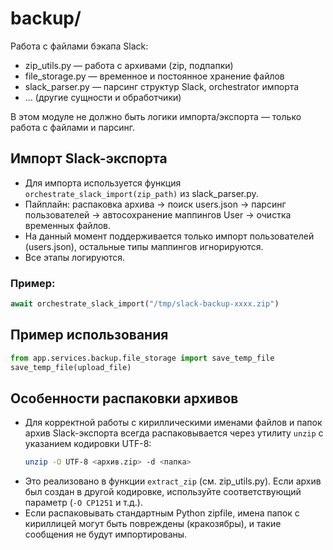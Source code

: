 # backup/

Работа с файлами бэкапа Slack:
- zip_utils.py — работа с архивами (zip, подпапки)
- file_storage.py — временное и постоянное хранение файлов
- slack_parser.py — парсинг структур Slack, orchestrator импорта
- ... (другие сущности и обработчики)

В этом модуле не должно быть логики импорта/экспорта — только работа с файлами и парсинг.

## Импорт Slack-экспорта

- Для импорта используется функция `orchestrate_slack_import(zip_path)` из slack_parser.py.
- Пайплайн: распаковка архива → поиск users.json → парсинг пользователей → автосохранение маппингов User → очистка временных файлов.
- На данный момент поддерживается только импорт пользователей (users.json), остальные типы маппингов игнорируются.
- Все этапы логируются.

### Пример:
```python
await orchestrate_slack_import("/tmp/slack-backup-xxxx.zip")
```

## Пример использования

```python
from app.services.backup.file_storage import save_temp_file
save_temp_file(upload_file)
```

## Особенности распаковки архивов

- Для корректной работы с кириллическими именами файлов и папок архив Slack-экспорта всегда распаковывается через утилиту `unzip` с указанием кодировки UTF-8:
  ```bash
  unzip -O UTF-8 <архив.zip> -d <папка>
  ```
- Это реализовано в функции `extract_zip` (см. zip_utils.py). Если архив был создан в другой кодировке, используйте соответствующий параметр (`-O CP1251` и т.д.).
- Если распаковывать стандартным Python zipfile, имена папок с кириллицей могут быть повреждены (кракозябры), и такие сообщения не будут импортированы. 